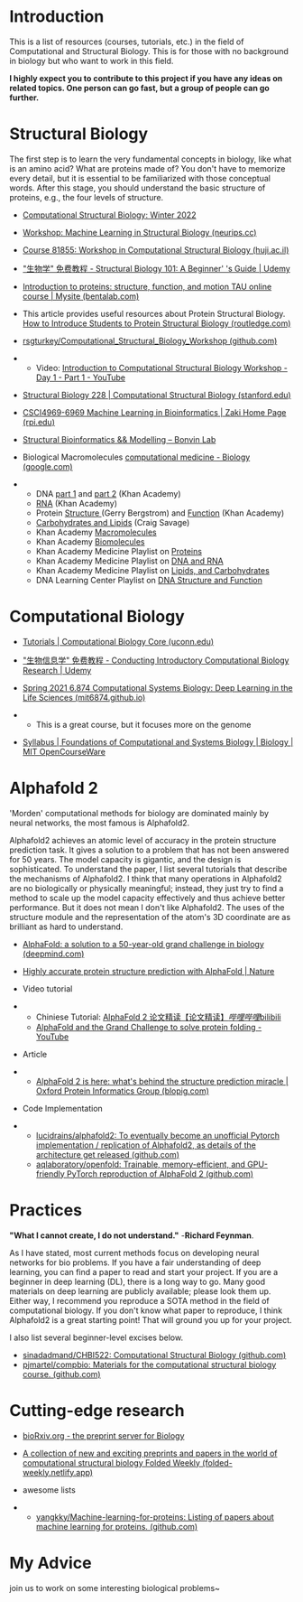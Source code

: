 # Introduction
This is a list of resources (courses, tutorials, etc.) in the field of Computational and Structural Biology. This is for those with no background in biology but who want to work in this field. 

**I highly expect you to contribute to this project if you have any ideas on related topics. One person can go fast, but a group of people can go further.**

# Structural Biology

The first step is to learn the very fundamental concepts in biology, like what is an amino acid? What are proteins made of? You don't have to memorize every detail, but it is essential to be familiarized with those conceptual words. After this stage, you should understand the basic structure of proteins, e.g., the four levels of structure. 

- [Computational Structural Biology: Winter 2022](https://www.cs.ucdavis.edu/~koehl/Teaching/ECS129)

- [Workshop: Machine Learning in Structural Biology (neurips.cc)](https://neurips.cc/virtual/2021/workshop/21869)

- [Course 81855: Workshop in Computational Structural Biology (huji.ac.il)](https://www.cs.huji.ac.il/w~fora/81855/)

- ["生物学" 免费教程 - Structural Biology 101: A Beginner' 's Guide | Udemy](https://www.udemy.com/course/sbio-101/)

- [Introduction to proteins: structure, function, and motion TAU online course | Mysite (bentalab.com)](https://www.bentalab.com/tau-online-course)

- This article provides useful resources about Protein Structural Biology. [How to Introduce Students to Protein Structural Biology (routledge.com)](https://www.routledge.com/blog/article/how-to-introduce-students-to-protein-structural-biology)

- [rsgturkey/Computational_Structural_Biology_Workshop (github.com)](https://github.com/rsgturkey/Computational_Structural_Biology_Workshop) 

- - Video: [Introduction to Computational Structural Biology Workshop - Day 1 - Part 1 - YouTube](https://www.youtube.com/watch?v=sy7dOi1tFhQ)

- [Structural Biology 228 | Computational Structural Biology (stanford.edu)](https://web.stanford.edu/class/sbio228/index.html)

- [CSCI4969-6969 Machine Learning in Bioinformatics | Zaki Home Page (rpi.edu)](https://www.cs.rpi.edu/~zaki/courses/mlib/)

- [Structural Bioinformatics && Modelling – Bonvin Lab](https://www.bonvinlab.org/education/molmod/)

- Biological Macromolecules [computational medicine - Biology (google.com)](https://sites.google.com/view/computationalmedicine/home/background-materials/biology)

- - DNA [part 1](https://www.youtube.com/watch?v=NX0ZPtB_QFY) and [part 2](https://www.youtube.com/watch?v=2-nCSLMGwhI) (Khan Academy)
  - [RNA](https://www.youtube.com/watch?v=jUUJSOM1ihU) (Khan Academy)
  - Protein [Structure ](https://www.youtube.com/watch?v=gaMi3299bQk)(Gerry Bergstrom) and [Function](https://www.youtube.com/watch?v=eVmLvbB6L18) (Khan Academy)
  - [Carbohydrates and Lipids](https://www.youtube.com/watch?v=f4Gicf7ONGA) (Craig Savage)
  - Khan Academy [Macromolecules](https://www.google.com/url?q=https%3A%2F%2Fwww.khanacademy.org%2Fscience%2Fbiology%2Fmacromolecules&sa=D&sntz=1&usg=AOvVaw2LkrCIcJUc-uevGr3iFdDR)
  - Khan Academy [Biomolecules](https://www.google.com/url?q=https%3A%2F%2Fwww.khanacademy.org%2Ftest-prep%2Fmcat%2Fbiomolecules&sa=D&sntz=1&usg=AOvVaw2lZNNQ1hEF4maCsZa5Bb5y)
  - Khan Academy Medicine Playlist on [Proteins](https://www.youtube.com/playlist?list=PLbKSbFnKYVY0By5uwg3eAmGeuynvGqCQw)
  - Khan Academy Medicine Playlist on [DNA and RNA](https://www.youtube.com/playlist?list=PLbKSbFnKYVY1nxvjyBMsq7PJ5Br0AMU8K)
  - Khan Academy Medicine Playlist on [Lipids, and Carbohydrates](https://www.youtube.com/playlist?list=PLbKSbFnKYVY0SLyKM6jd5uNJzzJYp2HJ8)
  - DNA Learning Center Playlist on [DNA Structure and Function](https://www.youtube.com/playlist?list=PLAD3DE96CA98E831E)

# Computational Biology

- [Tutorials | Computational Biology Core (uconn.edu)](https://bioinformatics.uconn.edu/resources-and-events/tutorials-2/#)

- ["生物信息学" 免费教程 - Conducting Introductory Computational Biology Research | Udemy](https://www.udemy.com/course/conducting-intro-comp-bio-research/)

- [Spring 2021 6.874 Computational Systems Biology: Deep Learning in the Life Sciences (mit6874.github.io)](https://mit6874.github.io/)

- - This is a great course, but it focuses more on the genome

- [Syllabus | Foundations of Computational and Systems Biology | Biology | MIT OpenCourseWare](https://ocw.mit.edu/courses/7-91j-foundations-of-computational-and-systems-biology-spring-2014/pages/syllabus/)

# Alphafold 2

'Morden' computational methods for biology are dominated mainly by neural networks, the most famous is Alphafold2.

Alphafold2 achieves an atomic level of accuracy in the protein structure prediction task. It gives a solution to a problem that has not been answered for 50 years. The model capacity is gigantic, and the design is sophisticated. To understand the paper, I list several tutorials that describe the mechanisms of Alphafold2. I think that many operations in Alphafold2 are no biologically or physically meaningful; instead, they just try to find a method to scale up the model capacity effectively and thus achieve better performance. But it does not mean I don't like Alphafold2. The uses of the structure module and the representation of the atom's 3D coordinate are as brilliant as hard to understand.

- [AlphaFold: a solution to a 50-year-old grand challenge in biology (deepmind.com)](https://www.deepmind.com/blog/alphafold-a-solution-to-a-50-year-old-grand-challenge-in-biology)

- [Highly accurate protein structure prediction with AlphaFold | Nature](https://www.nature.com/articles/s41586-021-03819-2)

- Video tutorial

- - Chiniese Tutorial: [AlphaFold 2 论文精读【论文精读】*哔哩哔哩*bilibili](https://www.bilibili.com/video/BV1oR4y1K7Xr?spm_id_from=333.337.search-card.all.click)
  - [AlphaFold and the Grand Challenge to solve protein folding - YouTube](https://www.youtube.com/watch?v=nGVFbPKrRWQ)

- Article

- - [AlphaFold 2 is here: what's behind the structure prediction miracle | Oxford Protein Informatics Group (blopig.com)](https://www.blopig.com/blog/2021/07/alphafold-2-is-here-whats-behind-the-structure-prediction-miracle/)

- Code Implementation

- - [lucidrains/alphafold2: To eventually become an unofficial Pytorch implementation / replication of Alphafold2, as details of the architecture get released (github.com)](https://github.com/lucidrains/alphafold2)
  - [aqlaboratory/openfold: Trainable, memory-efficient, and GPU-friendly PyTorch reproduction of AlphaFold 2 (github.com)](https://github.com/aqlaboratory/openfold)

# Practices

**"What I cannot create, I do not understand."** -**Richard Feynman**.

As I have stated, most current methods focus on developing neural networks for bio problems. If you have a fair understanding of deep learning, you can find a paper to read and start your project. If you are a beginner in deep learning (DL), there is a long way to go. Many good materials on deep learning are publicly available; please look them up. Either way, I recommend you reproduce a SOTA method in the field of computational biology. If you don't know what paper to reproduce, I think Alphafold2 is a great starting point! That will ground you up for your project.

I also list several beginner-level excises below.

- [sinadadmand/CHBI522: Computational Structural Biology (github.com)](https://github.com/sinadadmand/CHBI522)
- [pjmartel/compbio: Materials for the computational structural biology course. (github.com)](https://github.com/pjmartel/compbio)

# Cutting-edge research

- [bioRxiv.org - the preprint server for Biology](https://www.biorxiv.org/)

- [A collection of new and exciting preprints and papers in the world of computational structural biology Folded Weekly (folded-weekly.netlify.app)](https://folded-weekly.netlify.app/)

- awesome lists

- - [yangkky/Machine-learning-for-proteins: Listing of papers about machine learning for proteins. (github.com)](https://github.com/yangkky/Machine-learning-for-proteins)

# My Advice

join us to work on some interesting biological problems~
